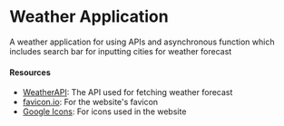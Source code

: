 # Weather Application
A weather application for using APIs and asynchronous function which includes search bar for inputting cities for weather forecast
#### Resources
+ [WeatherAPI](https://www.weatherapi.com): The API used for fetching weather forecast
+ [favicon.io](https://favicon.io/emoji-favicons/): For the website's favicon
+ [Google Icons](https://fonts.google.com/icons): For icons used in the website 
